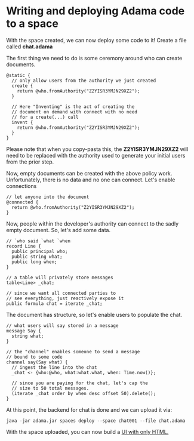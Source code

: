 # Writing and deploying Adama code to a space

With the space created, we can now deploy some code to it! Create a file called **chat.adama**

The first thing we need to do is some ceremony around who can create documents.

```adama
@static {
  // only allow users from the authority we just created
  create {
    return @who.fromAuthority("Z2YISR3YMJN29XZ2");
  }

  // Here "Inventing" is the act of creating the
  // document on demand with connect with no need 
  // for a create(...) call
  invent {
    return @who.fromAuthority("Z2YISR3YMJN29XZ2");
  }
}
```

Please note that when you copy-pasta this, the **Z2YISR3YMJN29XZ2** will need to be replaced with the authority used to generate your initial users from the prior step.

Now, empty documents can be created with the above policy work.
Unfortunately, there is no data and no one can connect.
Let's enable connections

```adama
// let anyone into the document
@connected {
  return @who.fromAuthority("Z2YISR3YMJN29XZ2");
}
```

Now, people within the developer's authority can connect to the sadly empty document.
So, let's add some data.

```adama
// `who said `what `when
record Line {
  public principal who;
  public string what;
  public long when;
}

// a table will privately store messages
table<Line> _chat;

// since we want all connected parties to
// see everything, just reactively expose it
public formula chat = iterate _chat;
```

The document has structure, so let's enable users to populate the chat.

```adama
// what users will say stored in a message
message Say {
  string what;
}

// the "channel" enables someone to send a message
// bound to some code
channel say(Say what) {
  // ingest the line into the chat
  _chat <- {who:@who, what:what.what, when: Time.now()};
  
  // since you are paying for the chat, let's cap the 
  // size to 50 total messages.
  (iterate _chat order by when desc offset 50).delete();
}
```

At this point, the backend for chat is done and we can upload it via:

```shell
java -jar adama.jar spaces deploy --space chat001 --file chat.adama
```

With the space uploaded, you can now build a [UI with only HTML.](05-js-client.md)